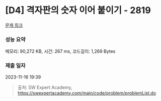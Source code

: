 # [D4] 격자판의 숫자 이어 붙이기 - 2819 

[문제 링크](https://swexpertacademy.com/main/code/problem/problemDetail.do?contestProbId=AV7I5fgqEogDFAXB) 

### 성능 요약

메모리: 90,272 KB, 시간: 267 ms, 코드길이: 1,269 Bytes

### 제출 일자

2023-11-16 19:39



> 출처: SW Expert Academy, https://swexpertacademy.com/main/code/problem/problemList.do